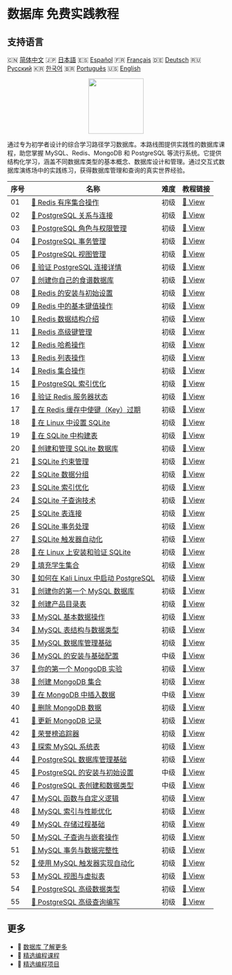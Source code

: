 # 数据库 免费实践教程

## 支持语言

🇨🇳 [简体中文](README_zh.md) 🇯🇵 [日本語](README_ja.md) 🇪🇸 [Español](README_es.md) 🇫🇷 [Français](README_fr.md) 🇩🇪 [Deutsch](README_de.md) 🇷🇺 [Русский](README_ru.md) 🇰🇷 [한국어](README_ko.md) 🇧🇷 [Português](README_pt.md) 🇺🇸 [English](README.md) 

<div align="center">
<img width="128px" src="https://file.labex.io/path/S2s0kYPxCISr.png">
</div>

通过专为初学者设计的综合学习路径学习数据库。本路线图提供实践性的数据库课程，助您掌握 MySQL、Redis、MongoDB 和 PostgreSQL 等流行系统。它提供结构化学习，涵盖不同数据库类型的基本概念、数据库设计和管理。通过交互式数据库演练场中的实践练习，获得数据库管理和查询的真实世界经验。

|   序号 | 名称                                                                                                                           | 难度   | 教程链接                                                                                                   |
|--------|--------------------------------------------------------------------------------------------------------------------------------|--------|------------------------------------------------------------------------------------------------------------|
|     01 | [📖 Redis 有序集合操作](https://labex.io/zh/tutorials/redis-redis-sorted-set-operations-552105)                                | 初级   | [🔗 View](https://labex.io/zh/tutorials/redis-redis-sorted-set-operations-552105)                          |
|     02 | [📖 PostgreSQL 关系与连接](https://labex.io/zh/tutorials/postgresql-postgresql-relationships-and-joins-550959)                 | 初级   | [🔗 View](https://labex.io/zh/tutorials/postgresql-postgresql-relationships-and-joins-550959)              |
|     03 | [📖 PostgreSQL 角色与权限管理](https://labex.io/zh/tutorials/postgresql-postgresql-role-and-permission-management-550960)      | 初级   | [🔗 View](https://labex.io/zh/tutorials/postgresql-postgresql-role-and-permission-management-550960)       |
|     04 | [📖 PostgreSQL 事务管理](https://labex.io/zh/tutorials/postgresql-data-filtering-and-simple-queries-in-postgresql-550964)      | 初级   | [🔗 View](https://labex.io/zh/tutorials/postgresql-data-filtering-and-simple-queries-in-postgresql-550964) |
|     05 | [📖 PostgreSQL 视图管理](https://labex.io/zh/tutorials/postgresql-data-filtering-and-simple-queries-in-postgresql-550966)      | 初级   | [🔗 View](https://labex.io/zh/tutorials/postgresql-data-filtering-and-simple-queries-in-postgresql-550966) |
|     06 | [📖 验证 PostgreSQL 连接详情](https://labex.io/zh/tutorials/postgresql-verify-postgresql-connection-details-551083)            | 初级   | [🔗 View](https://labex.io/zh/tutorials/postgresql-verify-postgresql-connection-details-551083)            |
|     07 | [📖 创建你自己的食谱数据库](https://labex.io/zh/tutorials/postgresql-create-your-own-recipe-database-551100)                   | 初级   | [🔗 View](https://labex.io/zh/tutorials/postgresql-create-your-own-recipe-database-551100)                 |
|     08 | [📖 Redis 的安装与初始设置](https://labex.io/zh/tutorials/redis-installation-and-initial-setup-of-redis-552075)                | 初级   | [🔗 View](https://labex.io/zh/tutorials/redis-installation-and-initial-setup-of-redis-552075)              |
|     09 | [📖 Redis 中的基本键值操作](https://labex.io/zh/tutorials/redis-basic-key-value-operations-in-redis-552077)                    | 初级   | [🔗 View](https://labex.io/zh/tutorials/redis-basic-key-value-operations-in-redis-552077)                  |
|     10 | [📖 Redis 数据结构介绍](https://labex.io/zh/tutorials/redis-introduction-to-redis-data-structures-552078)                      | 初级   | [🔗 View](https://labex.io/zh/tutorials/redis-introduction-to-redis-data-structures-552078)                |
|     11 | [📖 Redis 高级键管理](https://labex.io/zh/tutorials/redis-redis-advanced-key-management-552094)                                | 初级   | [🔗 View](https://labex.io/zh/tutorials/redis-redis-advanced-key-management-552094)                        |
|     12 | [📖 Redis 哈希操作](https://labex.io/zh/tutorials/redis-redis-hash-operations-552096)                                          | 初级   | [🔗 View](https://labex.io/zh/tutorials/redis-redis-hash-operations-552096)                                |
|     13 | [📖 Redis 列表操作](https://labex.io/zh/tutorials/redis-redis-list-operations-552098)                                          | 初级   | [🔗 View](https://labex.io/zh/tutorials/redis-redis-list-operations-552098)                                |
|     14 | [📖 Redis 集合操作](https://labex.io/zh/tutorials/redis-redis-set-operations-552104)                                           | 初级   | [🔗 View](https://labex.io/zh/tutorials/redis-redis-set-operations-552104)                                 |
|     15 | [📖 PostgreSQL 索引优化](https://labex.io/zh/tutorials/postgresql-data-filtering-and-simple-queries-in-postgresql-550955)      | 初级   | [🔗 View](https://labex.io/zh/tutorials/postgresql-data-filtering-and-simple-queries-in-postgresql-550955) |
|     16 | [📖 验证 Redis 服务器状态](https://labex.io/zh/tutorials/redis-verify-redis-server-status-552152)                              | 初级   | [🔗 View](https://labex.io/zh/tutorials/redis-verify-redis-server-status-552152)                           |
|     17 | [📖 在 Redis 缓存中使键（Key）过期](https://labex.io/zh/tutorials/redis-expire-keys-in-redis-cache-552156)                     | 初级   | [🔗 View](https://labex.io/zh/tutorials/redis-expire-keys-in-redis-cache-552156)                           |
|     18 | [📖 在 Linux 中设置 SQLite](https://labex.io/zh/tutorials/sqlite-setting-up-sqlite-in-linux-552335)                            | 初级   | [🔗 View](https://labex.io/zh/tutorials/sqlite-setting-up-sqlite-in-linux-552335)                          |
|     19 | [📖 在 SQLite 中构建表](https://labex.io/zh/tutorials/sqlite-building-tables-in-sqlite-552336)                                 | 初级   | [🔗 View](https://labex.io/zh/tutorials/sqlite-building-tables-in-sqlite-552336)                           |
|     20 | [📖 创建和管理 SQLite 数据库](https://labex.io/zh/tutorials/sqlite-creating-and-managing-sqlite-databases-552337)              | 初级   | [🔗 View](https://labex.io/zh/tutorials/sqlite-creating-and-managing-sqlite-databases-552337)              |
|     21 | [📖 SQLite 约束管理](https://labex.io/zh/tutorials/sqlite-sqlite-constraint-management-552545)                                 | 初级   | [🔗 View](https://labex.io/zh/tutorials/sqlite-sqlite-constraint-management-552545)                        |
|     22 | [📖 SQLite 数据分组](https://labex.io/zh/tutorials/sqlite-sqlite-data-grouping-552547)                                         | 初级   | [🔗 View](https://labex.io/zh/tutorials/sqlite-sqlite-data-grouping-552547)                                |
|     23 | [📖 SQLite 索引优化](https://labex.io/zh/tutorials/sqlite-sqlite-index-optimization-552552)                                    | 初级   | [🔗 View](https://labex.io/zh/tutorials/sqlite-sqlite-index-optimization-552552)                           |
|     24 | [📖 SQLite 子查询技术](https://labex.io/zh/tutorials/sqlite-sqlite-subquery-techniques-552555)                                 | 初级   | [🔗 View](https://labex.io/zh/tutorials/sqlite-sqlite-subquery-techniques-552555)                          |
|     25 | [📖 SQLite 表连接](https://labex.io/zh/tutorials/sqlite-sqlite-table-joining-552556)                                           | 初级   | [🔗 View](https://labex.io/zh/tutorials/sqlite-sqlite-table-joining-552556)                                |
|     26 | [📖 SQLite 事务处理](https://labex.io/zh/tutorials/sqlite-sqlite-transaction-handling-552558)                                  | 初级   | [🔗 View](https://labex.io/zh/tutorials/sqlite-sqlite-transaction-handling-552558)                         |
|     27 | [📖 SQLite 触发器自动化](https://labex.io/zh/tutorials/sqlite-sqlite-trigger-automation-552559)                                | 初级   | [🔗 View](https://labex.io/zh/tutorials/sqlite-sqlite-trigger-automation-552559)                           |
|     28 | [📖 在 Linux 上安装和验证 SQLite](https://labex.io/zh/tutorials/sqlite-install-and-verify-sqlite-on-linux-552579)              | 初级   | [🔗 View](https://labex.io/zh/tutorials/sqlite-install-and-verify-sqlite-on-linux-552579)                  |
|     29 | [📖 填充学生集合](https://labex.io/zh/tutorials/mongodb-populate-the-students-collection-425481)                               | 初级   | [🔗 View](https://labex.io/zh/tutorials/mongodb-populate-the-students-collection-425481)                   |
|     30 | [📖 如何在 Kali Linux 中启动 PostgreSQL](https://labex.io/zh/tutorials/kali-how-to-start-postgresql-in-kali-linux-417476)      | 初级   | [🔗 View](https://labex.io/zh/tutorials/kali-how-to-start-postgresql-in-kali-linux-417476)                 |
|     31 | [📖 创建你的第一个 MySQL 数据库](https://labex.io/zh/tutorials/mysql-create-your-first-mysql-database-418265)                  | 初级   | [🔗 View](https://labex.io/zh/tutorials/mysql-create-your-first-mysql-database-418265)                     |
|     32 | [📖 创建产品目录表](https://labex.io/zh/tutorials/mysql-create-a-product-catalog-table-418298)                                 | 初级   | [🔗 View](https://labex.io/zh/tutorials/mysql-create-a-product-catalog-table-418298)                       |
|     33 | [📖 MySQL 基本数据操作](https://labex.io/zh/tutorials/sql-mysql-basic-data-manipulation-418303)                                | 初级   | [🔗 View](https://labex.io/zh/tutorials/sql-mysql-basic-data-manipulation-418303)                          |
|     34 | [📖 MySQL 表结构与数据类型](https://labex.io/zh/tutorials/mysql-mysql-table-structure-and-data-types-418307)                   | 初级   | [🔗 View](https://labex.io/zh/tutorials/mysql-mysql-table-structure-and-data-types-418307)                 |
|     35 | [📖 MySQL 数据库管理基础](https://labex.io/zh/tutorials/mysql-database-management-fundamentals-with-mysql-418414)              | 初级   | [🔗 View](https://labex.io/zh/tutorials/mysql-database-management-fundamentals-with-mysql-418414)          |
|     36 | [📖 MySQL 的安装与基础配置](https://labex.io/zh/tutorials/mysql-installation-and-basic-configuration-of-mysql-418415)          | 中级   | [🔗 View](https://labex.io/zh/tutorials/mysql-installation-and-basic-configuration-of-mysql-418415)        |
|     37 | [📖 你的第一个 MongoDB 实验](https://labex.io/zh/tutorials/mongodb-your-first-mongodb-lab-420660)                              | 初级   | [🔗 View](https://labex.io/zh/tutorials/mongodb-your-first-mongodb-lab-420660)                             |
|     38 | [📖 创建 MongoDB 集合](https://labex.io/zh/tutorials/mongodb-create-mongodb-collection-420695)                                 | 初级   | [🔗 View](https://labex.io/zh/tutorials/mongodb-create-mongodb-collection-420695)                          |
|     39 | [📖 在 MongoDB 中插入数据](https://labex.io/zh/tutorials/mongodb-insert-data-in-mongodb-420696)                                | 中级   | [🔗 View](https://labex.io/zh/tutorials/mongodb-insert-data-in-mongodb-420696)                             |
|     40 | [📖 删除 MongoDB 数据](https://labex.io/zh/tutorials/mongodb-delete-mongodb-data-420822)                                       | 初级   | [🔗 View](https://labex.io/zh/tutorials/mongodb-delete-mongodb-data-420822)                                |
|     41 | [📖 更新 MongoDB 记录](https://labex.io/zh/tutorials/mongodb-update-mongodb-records-420823)                                    | 初级   | [🔗 View](https://labex.io/zh/tutorials/mongodb-update-mongodb-records-420823)                             |
|     42 | [📖 荣誉榜追踪器](https://labex.io/zh/tutorials/mongodb-honor-roll-tracker-425476)                                             | 初级   | [🔗 View](https://labex.io/zh/tutorials/mongodb-honor-roll-tracker-425476)                                 |
|     43 | [📖 探索 MySQL 系统表](https://labex.io/zh/tutorials/mysql-explore-mysql-system-tables-391702)                                 | 初级   | [🔗 View](https://labex.io/zh/tutorials/mysql-explore-mysql-system-tables-391702)                          |
|     44 | [📖 PostgreSQL 数据库管理基础](https://labex.io/zh/tutorials/postgresql-database-management-basics-with-postgresql-550899)     | 初级   | [🔗 View](https://labex.io/zh/tutorials/postgresql-database-management-basics-with-postgresql-550899)      |
|     45 | [📖 PostgreSQL 的安装与初始设置](https://labex.io/zh/tutorials/postgresql-installation-and-initial-setup-of-postgresql-550900) | 中级   | [🔗 View](https://labex.io/zh/tutorials/postgresql-installation-and-initial-setup-of-postgresql-550900)    |
|     46 | [📖 PostgreSQL 表创建和数据类型](https://labex.io/zh/tutorials/postgresql-postgresql-table-creation-and-data-types-550901)     | 中级   | [🔗 View](https://labex.io/zh/tutorials/postgresql-postgresql-table-creation-and-data-types-550901)        |
|     47 | [📖 MySQL 函数与自定义逻辑](https://labex.io/zh/tutorials/mysql-mysql-functions-and-custom-logic-550908)                       | 初级   | [🔗 View](https://labex.io/zh/tutorials/mysql-mysql-functions-and-custom-logic-550908)                     |
|     48 | [📖 MySQL 索引与性能优化](https://labex.io/zh/tutorials/mysql-mysql-indexes-and-performance-optimization-550910)               | 初级   | [🔗 View](https://labex.io/zh/tutorials/mysql-mysql-indexes-and-performance-optimization-550910)           |
|     49 | [📖 MySQL 存储过程基础](https://labex.io/zh/tutorials/mysql-mysql-stored-procedures-basics-550915)                             | 初级   | [🔗 View](https://labex.io/zh/tutorials/mysql-mysql-stored-procedures-basics-550915)                       |
|     50 | [📖 MySQL 子查询与嵌套操作](https://labex.io/zh/tutorials/mysql-mysql-subqueries-and-nested-operations-550916)                 | 初级   | [🔗 View](https://labex.io/zh/tutorials/mysql-mysql-subqueries-and-nested-operations-550916)               |
|     51 | [📖 MySQL 事务与数据完整性](https://labex.io/zh/tutorials/mysql-mysql-transactions-and-data-integrity-550918)                  | 初级   | [🔗 View](https://labex.io/zh/tutorials/mysql-mysql-transactions-and-data-integrity-550918)                |
|     52 | [📖 使用 MySQL 触发器实现自动化](https://labex.io/zh/tutorials/mysql-mysql-triggers-for-automation-550919)                     | 初级   | [🔗 View](https://labex.io/zh/tutorials/mysql-mysql-triggers-for-automation-550919)                        |
|     53 | [📖 MySQL 视图与虚拟表](https://labex.io/zh/tutorials/mysql-mysql-views-and-virtual-tables-550920)                             | 初级   | [🔗 View](https://labex.io/zh/tutorials/mysql-mysql-views-and-virtual-tables-550920)                       |
|     54 | [📖 PostgreSQL 高级数据类型](https://labex.io/zh/tutorials/postgresql-postgresql-advanced-data-types-550947)                   | 初级   | [🔗 View](https://labex.io/zh/tutorials/postgresql-postgresql-advanced-data-types-550947)                  |
|     55 | [📖 PostgreSQL 高级查询编写](https://labex.io/zh/tutorials/postgresql-postgresql-advanced-query-writing-550948)                | 初级   | [🔗 View](https://labex.io/zh/tutorials/postgresql-postgresql-advanced-query-writing-550948)               |

## 更多

- 🔗 [数据库 了解更多](https://labex.io/zh/skilltrees/database)
- 🔗 [精选编程课程](https://github.com/labex-labs/awesome-programming-courses)
- 🔗 [精选编程项目](https://github.com/labex-labs/awesome-programming-projects)

